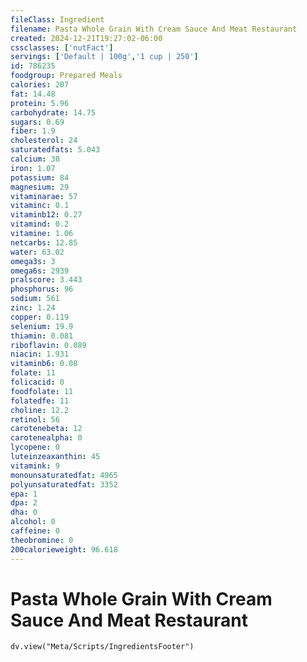 ```yaml
---
fileClass: Ingredient
filename: Pasta Whole Grain With Cream Sauce And Meat Restaurant
created: 2024-12-21T19:27:02-06:00
cssclasses: ['nutFact']
servings: ['Default | 100g','1 cup | 250']
id: 786235
foodgroup: Prepared Meals
calories: 207
fat: 14.48
protein: 5.96
carbohydrate: 14.75
sugars: 0.69
fiber: 1.9
cholesterol: 24
saturatedfats: 5.043
calcium: 38
iron: 1.07
potassium: 84
magnesium: 29
vitaminarae: 57
vitaminc: 0.1
vitaminb12: 0.27
vitamind: 0.2
vitamine: 1.06
netcarbs: 12.85
water: 63.02
omega3s: 3
omega6s: 2939
pralscore: 3.443
phosphorus: 96
sodium: 561
zinc: 1.24
copper: 0.119
selenium: 19.9
thiamin: 0.081
riboflavin: 0.089
niacin: 1.931
vitaminb6: 0.08
folate: 11
folicacid: 0
foodfolate: 11
folatedfe: 11
choline: 12.2
retinol: 56
carotenebeta: 12
carotenealpha: 0
lycopene: 0
luteinzeaxanthin: 45
vitamink: 9
monounsaturatedfat: 4965
polyunsaturatedfat: 3352
epa: 1
dpa: 2
dha: 0
alcohol: 0
caffeine: 0
theobromine: 0
200calorieweight: 96.618
---
```


# Pasta Whole Grain With Cream Sauce And Meat Restaurant

```dataviewjs
dv.view("Meta/Scripts/IngredientsFooter")
```